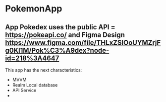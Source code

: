 # PokemonApp

## App Pokedex uses the public API = https://pokeapi.co/ and Figma Design https://www.figma.com/file/THLxZSlOoUYMZrjFg0Kl1M/Pok%C3%A9dex?node-id=218%3A4647 
This app has the next characteristics: 
- MVVM
- Realm Local database
- API Service
- 
